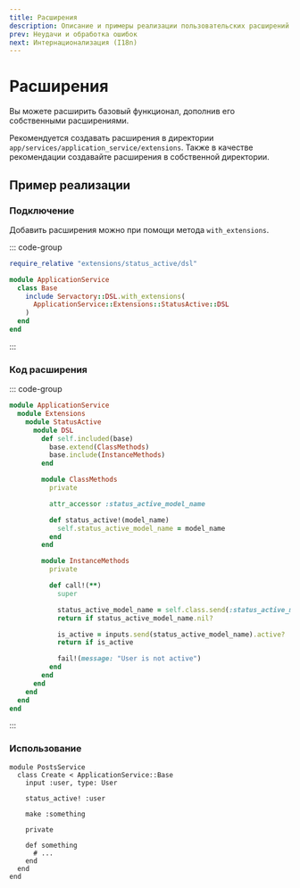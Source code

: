 ```yaml
---
title: Расширения
description: Описание и примеры реализации пользовательских расширений
prev: Неудачи и обработка ошибок
next: Интернационализация (I18n)
---
```


# Расширения

Вы можете расширить базовый функционал, дополнив его собственными расширениями.

Рекомендуется создавать расширения в директории `app/services/application_service/extensions`.
Также в качестве рекомендации создавайте расширения в собственной директории.

## Пример реализации

### Подключение

Добавить расширения можно при помощи метода `with_extensions`.

::: code-group

```ruby [app/services/application_service/base.rb]
require_relative "extensions/status_active/dsl"

module ApplicationService
  class Base
    include Servactory::DSL.with_extensions(
      ApplicationService::Extensions::StatusActive::DSL
    )
  end
end
```

:::

### Код расширения

::: code-group

```ruby [app/services/application_service/extensions/status_active/dsl.rb]
module ApplicationService
  module Extensions
    module StatusActive
      module DSL
        def self.included(base)
          base.extend(ClassMethods)
          base.include(InstanceMethods)
        end

        module ClassMethods
          private

          attr_accessor :status_active_model_name

          def status_active!(model_name)
            self.status_active_model_name = model_name
          end
        end

        module InstanceMethods
          private

          def call!(**)
            super

            status_active_model_name = self.class.send(:status_active_model_name)
            return if status_active_model_name.nil?

            is_active = inputs.send(status_active_model_name).active?
            return if is_active

            fail!(message: "User is not active")
          end
        end
      end
    end
  end
end
```

:::

### Использование

```ruby{5}
module PostsService
  class Create < ApplicationService::Base
    input :user, type: User

    status_active! :user
    
    make :something
    
    private

    def something
      # ...
    end
  end
end
```
